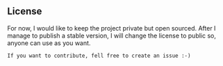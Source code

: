 ## License

For now, I would like to keep the project private but open sourced. After I manage to publish a stable version, I will change the license to public so, anyone can use as you want.

`If you want to contribute, fell free to create an issue :-)`